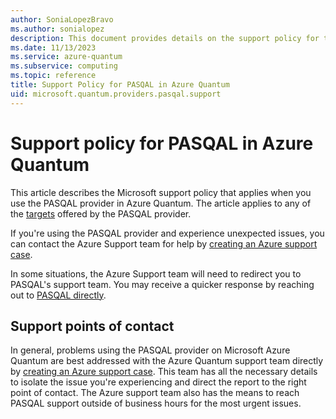 ```yaml
---
author: SoniaLopezBravo
ms.author: sonialopez
description: This document provides details on the support policy for the PASQAL quantum provider in Azure Quantum.
ms.date: 11/13/2023
ms.service: azure-quantum
ms.subservice: computing
ms.topic: reference
title: Support Policy for PASQAL in Azure Quantum
uid: microsoft.quantum.providers.pasqal.support
---
```


# Support policy for PASQAL in Azure Quantum

This article describes the Microsoft support policy that applies when you use the PASQAL provider in Azure Quantum. The article applies to any of the [targets](xref:microsoft.quantum.providers.pasqal) offered by the PASQAL provider.

If you're using the PASQAL provider and experience unexpected issues, you can contact the Azure Support team for help by [creating an Azure support case](/azure/azure-portal/supportability/how-to-create-azure-support-request).

In some situations, the Azure Support team will need to redirect you to PASQAL's support team. You may receive a quicker response by reaching out to [PASQAL directly](mailto:help@pasqal.com).

## Support points of contact

In general, problems using the PASQAL provider on Microsoft Azure Quantum are best addressed with the Azure Quantum support team directly by [creating an Azure support case](/azure/azure-portal/supportability/how-to-create-azure-support-request). This team has all the necessary details to isolate the issue you're experiencing and direct the report to the right point of contact. The Azure support team also has the means to reach PASQAL support outside of business hours for the most urgent issues.

